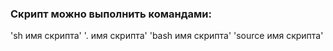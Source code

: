 ### Скрипт можно выполнить командами:

'sh  имя скрипта'       '. имя скрипта'
'bash  имя скрипта'     'source имя скрипта'
 
